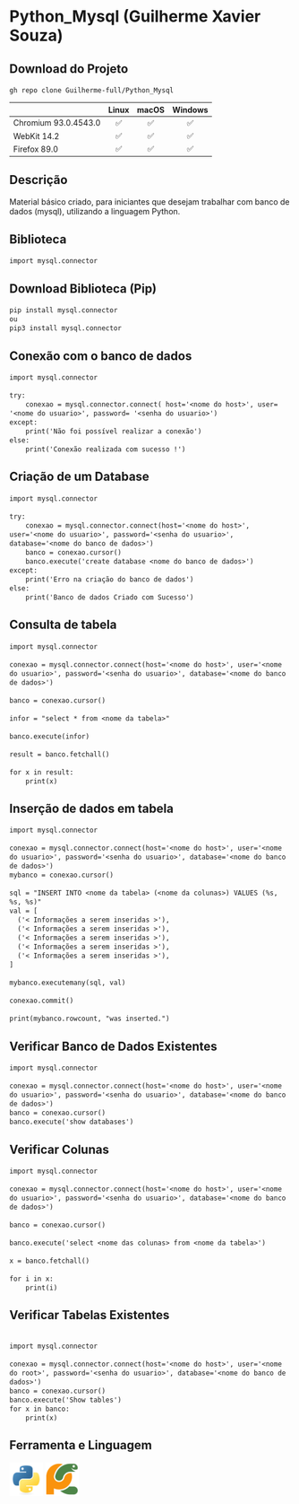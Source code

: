 # Python_Mysql (Guilherme Xavier Souza)

## Download do Projeto
```
gh repo clone Guilherme-full/Python_Mysql
```

|          | Linux | macOS | Windows |
|   :---   | :---: | :---: | :---:   |
| Chromium <!-- GEN:chromium-version -->93.0.4543.0<!-- GEN:stop --> | :white_check_mark: | :white_check_mark: | :white_check_mark: |
| WebKit <!-- GEN:webkit-version -->14.2<!-- GEN:stop --> | :white_check_mark: | :white_check_mark: | :white_check_mark: |
| Firefox <!-- GEN:firefox-version -->89.0<!-- GEN:stop --> | :white_check_mark: | :white_check_mark: | :white_check_mark: |

## Descrição
Material básico criado, para iniciantes que desejam trabalhar com banco de dados (mysql), utilizando a linguagem Python.

## Biblioteca
```
import mysql.connector
```

## Download Biblioteca (Pip)

```
pip install mysql.connector
ou
pip3 install mysql.connector
```

## Conexão com o banco de dados

```
import mysql.connector

try:
    conexao = mysql.connector.connect( host='<nome do host>', user= '<nome do usuario>', password= '<senha do usuario>')
except:
    print('Não foi possível realizar a conexão')
else:
    print('Conexão realizada com sucesso !')
```

## Criação de um Database

```
import mysql.connector

try:
    conexao = mysql.connector.connect(host='<nome do host>', user='<nome do usuario>', password='<senha do usuario>', database='<nome do banco de dados>')
    banco = conexao.cursor()
    banco.execute('create database <nome do banco de dados>')
except:
    print('Erro na criação do banco de dados')
else:
    print('Banco de dados Criado com Sucesso')
```

## Consulta de tabela
```
import mysql.connector

conexao = mysql.connector.connect(host='<nome do host>', user='<nome do usuario>', password='<senha do usuario>', database='<nome do banco de dados>')

banco = conexao.cursor()

infor = "select * from <nome da tabela>"

banco.execute(infor)

result = banco.fetchall()

for x in result:
    print(x)
```

## Inserção de dados em tabela
```
import mysql.connector

conexao = mysql.connector.connect(host='<nome do host>', user='<nome do usuario>', password='<senha do usuario>', database='<nome do banco de dados>')
mybanco = conexao.cursor()

sql = "INSERT INTO <nome da tabela> (<nome da colunas>) VALUES (%s, %s, %s)"
val = [
  ('< Informações a serem inseridas >'),
  ('< Informações a serem inseridas >'),
  ('< Informações a serem inseridas >'),
  ('< Informações a serem inseridas >'),
  ('< Informações a serem inseridas >'),
]

mybanco.executemany(sql, val)

conexao.commit()

print(mybanco.rowcount, "was inserted.")
```

## Verificar Banco de Dados Existentes
```
import mysql.connector

conexao = mysql.connector.connect(host='<nome do host>', user='<nome do usuario>', password='<senha do usuario>', database='<nome do banco de dados>')
banco = conexao.cursor()
banco.execute('show databases')
```

## Verificar Colunas
```
import mysql.connector

conexao = mysql.connector.connect(host='<nome do host>', user='<nome do usuario>', password='<senha do usuario>', database='<nome do banco de dados>')

banco = conexao.cursor()

banco.execute('select <nome das colunas> from <nome da tabela>')

x = banco.fetchall()

for i in x:
    print(i)
```

## Verificar Tabelas Existentes
```
  
import mysql.connector

conexao = mysql.connector.connect(host='<nome do host>', user='<nome do root>', password='<senha do usuario>', database='<nome do banco de dados>')
banco = conexao.cursor()
banco.execute('Show tables')
for x in banco:
    print(x)
```

## Ferramenta e Linguagem
<img align="center"  alt="Python" heigth= "40" width ="60" src="https://raw.githubusercontent.com/devicons/devicon/master/icons/python/python-original.svg"></img>
<img align="center"  alt="Pycharm" heigth= "40" width ="60" src="https://raw.githubusercontent.com/devicons/devicon/master/icons/pycharm/pycharm-original.svg"></img>
